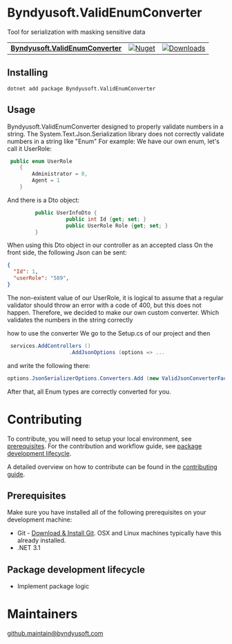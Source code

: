 # Byndyusoft.ValidEnumConverter

Tool for serialization with masking sensitive data

| | | |
| ------- | ------------ | --------- |
| [**Byndyusoft.ValidEnumConverter**](https://www.nuget.org/packages/Byndyusoft.ValidEnumConverter/) | [![Nuget](https://img.shields.io/nuget/v/Byndyusoft.ValidEnumConverter.svg)](https://www.nuget.org/packages/Byndyusoft.ValidEnumConverter/) | [![Downloads](https://img.shields.io/nuget/dt/Byndyusoft.ValidEnumConverter.svg)](https://www.nuget.org/packages/Byndyusoft.ValidEnumConverter/) |


## Installing

```shell
dotnet add package Byndyusoft.ValidEnumConverter
```

## Usage

Byndyusoft.ValidEnumConverter
designed to properly validate numbers in a string. The System.Text.Json.Serialization library does not correctly validate numbers in a string like "Enum"
For example:
                   We have our own enum, let's call it UserRole:
```csharp
 public enum UserRole
    {
        Administrator = 0,
        Agent = 1
    }
```
And there is a Dto object:
```csharp
         public UserInfoDto {
                   public int Id {get; set; }
                   public UserRole Role {get; set; }
         }
```
When using this Dto object in our controller as an accepted class
On the front side, the following Json can be sent:
```json
{
  "Id": 1,
  "userRole": "589",
}
```
The non-existent value of our UserRole, it is logical to assume that a regular validator should throw an error with a code of 400, but this does not happen.
Therefore, we decided to make our own custom converter. Which validates the numbers in the string correctly

how to use the converter
We go to the Setup.cs of our project and then
```csharp
 services.AddControllers ()
                    .AddJsonOptions (options => ...
```
and write the following there:
```csharp
options.JsonSerializerOptions.Converters.Add (new ValidJsonConverterFactory (new JsonStringEnumConverter ()));
```

After that, all Enum types are correctly converted for you.

# Contributing

To contribute, you will need to setup your local environment, see [prerequisites](#prerequisites). For the contribution and workflow guide, see [package development lifecycle](#package-development-lifecycle).

A detailed overview on how to contribute can be found in the [contributing guide](CONTRIBUTING.md).

## Prerequisites

Make sure you have installed all of the following prerequisites on your development machine:

- Git - [Download & Install Git](https://git-scm.com/downloads). OSX and Linux machines typically have this already installed.
- .NET 3.1


## Package development lifecycle

- Implement package logic

# Maintainers

[github.maintain@byndyusoft.com](mailto:github.maintain@byndyusoft.com)
